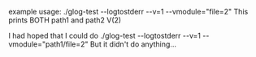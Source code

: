 example usage:
./glog-test --logtostderr --v=1 --vmodule="file=2"
This prints BOTH path1 and path2 V(2)

I had hoped that I could do
./glog-test --logtostderr --v=1 --vmodule="path1/file=2"
But it didn't do anything...
